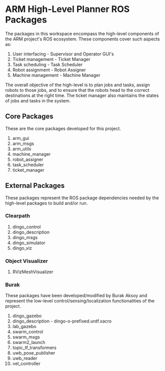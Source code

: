 # ARM High-Level Planner ROS Packages
The packages in this workspace encompass the high-level components of the ARM project's ROS ecosystem. These components cover such aspects as:
1. User interfacing - Supervisor and Operator GUI's
2. Ticket management - Ticket Manager
3. Task scheduling - Task Scheduler
4. Robot assignment - Robot Assigner
5. Machine management - Machine Manager

The overall objective of the high-level is to plan jobs and tasks, assign robots to those jobs, and to ensure that the robots head to the correct destinations at the right time. The ticket manager also maintains the states of jobs and tasks in the system.

## Core Packages
These are the core packages developed for this project.
1. arm_gui
2. arm_msgs
3. arm_utils
4. machine_manager
5. robot_assigner
6. task_scheduler
7. ticket_manager

## External Packages
These packages represent the ROS package dependencies needed by the high-level packages to build and/or run.
### Clearpath
1. dingo_control
2. dingo_description
3. dingo_msgs
4. dingo_simulator
5. dingo_viz

### Object Visualizer
1. RVizMeshVisualizer

### Burak
These packages have been developed/modified by Burak Aksoy and represent the low-level control/sensing/localization functionalities of the project.
1. dingo_gazebo
2. dingo_description - dingo-o-prefixed.urdf.xacro
3. lab_gazebo
4. swarm_control
5. swarm_msgs
6. swarm2_launch
7. topic_tf_transformers
8. uwb_pose_publisher
9. uwb_reader
10. vel_controller